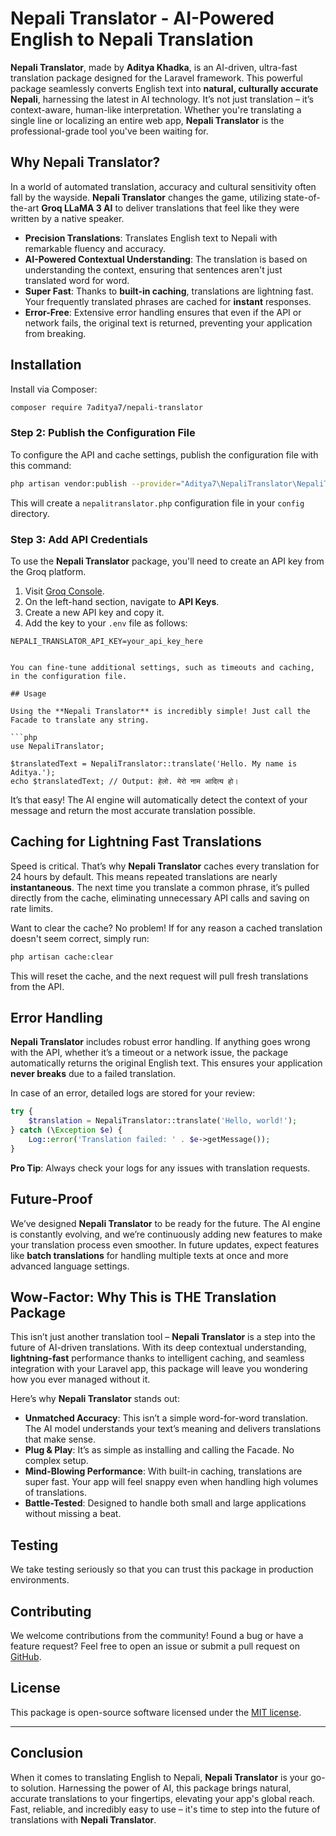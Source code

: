 
# Nepali Translator - AI-Powered English to Nepali Translation

**Nepali Translator**, made by **Aditya Khadka**, is an AI-driven, ultra-fast translation package designed for the Laravel framework. This powerful package seamlessly converts English text into **natural, culturally accurate Nepali**, harnessing the latest in AI technology. It’s not just translation – it’s context-aware, human-like interpretation. Whether you're translating a single line or localizing an entire web app, **Nepali Translator** is the professional-grade tool you've been waiting for.

## Why Nepali Translator?

In a world of automated translation, accuracy and cultural sensitivity often fall by the wayside. **Nepali Translator** changes the game, utilizing state-of-the-art **Groq LLaMA 3 AI** to deliver translations that feel like they were written by a native speaker.

- **Precision Translations**: Translates English text to Nepali with remarkable fluency and accuracy.
- **AI-Powered Contextual Understanding**: The translation is based on understanding the context, ensuring that sentences aren't just translated word for word.
- **Super Fast**: Thanks to **built-in caching**, translations are lightning fast. Your frequently translated phrases are cached for **instant** responses.
- **Error-Free**: Extensive error handling ensures that even if the API or network fails, the original text is returned, preventing your application from breaking.

## Installation

Install via Composer:

```bash
composer require 7aditya7/nepali-translator
```

### Step 2: Publish the Configuration File

To configure the API and cache settings, publish the configuration file with this command:

```bash
php artisan vendor:publish --provider="Aditya7\NepaliTranslator\NepaliTranslatorServiceProvider" --tag="config"
```

This will create a `nepalitranslator.php` configuration file in your `config` directory.

### Step 3: Add API Credentials

To use the **Nepali Translator** package, you'll need to create an API key from the Groq platform.

1. Visit [Groq Console](https://console.groq.com/keys).
2. On the left-hand section, navigate to **API Keys**.
3. Create a new API key and copy it.
4. Add the key to your `.env` file as follows:

```env
NEPALI_TRANSLATOR_API_KEY=your_api_key_here


You can fine-tune additional settings, such as timeouts and caching, in the configuration file.

## Usage

Using the **Nepali Translator** is incredibly simple! Just call the Facade to translate any string.

```php
use NepaliTranslator;

$translatedText = NepaliTranslator::translate('Hello. My name is Aditya.');
echo $translatedText; // Output: हेलो. मेरो नाम आदित्य हो।
```

It’s that easy! The AI engine will automatically detect the context of your message and return the most accurate translation possible.

## Caching for Lightning Fast Translations

Speed is critical. That’s why **Nepali Translator** caches every translation for 24 hours by default. This means repeated translations are nearly **instantaneous**. The next time you translate a common phrase, it’s pulled directly from the cache, eliminating unnecessary API calls and saving on rate limits.

Want to clear the cache? No problem! If for any reason a cached translation doesn't seem correct, simply run:

```bash
php artisan cache:clear
```

This will reset the cache, and the next request will pull fresh translations from the API.


## Error Handling 

**Nepali Translator** includes robust error handling. If anything goes wrong with the API, whether it’s a timeout or a network issue, the package automatically returns the original English text. This ensures your application **never breaks** due to a failed translation.

In case of an error, detailed logs are stored for your review:

```php
try {
    $translation = NepaliTranslator::translate('Hello, world!');
} catch (\Exception $e) {
    Log::error('Translation failed: ' . $e->getMessage());
}
```

**Pro Tip**: Always check your logs for any issues with translation requests.

## Future-Proof

We’ve designed **Nepali Translator** to be ready for the future. The AI engine is constantly evolving, and we’re continuously adding new features to make your translation process even smoother. In future updates, expect features like **batch translations** for handling multiple texts at once and more advanced language settings.

## Wow-Factor: Why This is THE Translation Package

This isn’t just another translation tool – **Nepali Translator** is a step into the future of AI-driven translations. With its deep contextual understanding, **lightning-fast** performance thanks to intelligent caching, and seamless integration with your Laravel app, this package will leave you wondering how you ever managed without it.

Here’s why **Nepali Translator** stands out:

- **Unmatched Accuracy**: This isn’t a simple word-for-word translation. The AI model understands your text’s meaning and delivers translations that make sense.
- **Plug & Play**: It’s as simple as installing and calling the Facade. No complex setup.
- **Mind-Blowing Performance**: With built-in caching, translations are super fast. Your app will feel snappy even when handling high volumes of translations.
- **Battle-Tested**: Designed to handle both small and large applications without missing a beat.

## Testing


We take testing seriously so that you can trust this package in production environments.

## Contributing

We welcome contributions from the community! Found a bug or have a feature request? Feel free to open an issue or submit a pull request on [GitHub](https://github.com/7aditya7/nepali-translator).

## License

This package is open-source software licensed under the [MIT license](https://opensource.org/licenses/MIT).

---

## Conclusion

When it comes to translating English to Nepali, **Nepali Translator** is your go-to solution. Harnessing the power of AI, this package brings natural, accurate translations to your fingertips, elevating your app's global reach. Fast, reliable, and incredibly easy to use – it's time to step into the future of translations with **Nepali Translator**.
